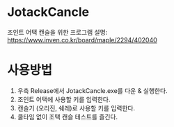 # JotackCancle
조인트 어택 캔슬을 위한 프로그램
설명: https://www.inven.co.kr/board/maple/2294/402040

# 사용방법
1. 우측 Release에서 JotackCancle.exe를 다운 & 실행한다.
2. 조인트 어택에 사용할 키를 입력한다.
3. 캔슬기 (오리진, 쉐레)로 사용할 키를 입력한다.
4. 쿨타임 없이 조택 캔슬 테스트를 즐긴다.

